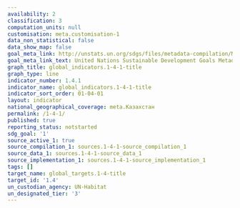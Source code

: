```yaml
---
availability: 2
classification: 3
computation_units: null
customisation: meta.customisation-1
data_non_statistical: false
data_show_map: false
goal_meta_link: http://unstats.un.org/sdgs/files/metadata-compilation/Metadata-Goal-1.pdf
goal_meta_link_text: United Nations Sustainable Development Goals Metadata (pdf 894kB)
graph_title: global_indicators.1-4-1-title
graph_type: line
indicator_number: 1.4.1
indicator_name: global_indicators.1-4-1-title
indicator_sort_order: 01-04-01
layout: indicator
national_geographical_coverage: meta.Казахстан
permalink: /1-4-1/
published: true
reporting_status: notstarted
sdg_goal: '1'
source_active_1: true
source_compilation_1: sources.1-4-1-source_compilation_1
source_data_1: sources.1-4-1-source_data_1
source_implementation_1: sources.1-4-1-source_implementation_1
tags: []
target_name: global_targets.1-4-title
target_id: '1.4'
un_custodian_agency: UN-Habitat
un_designated_tier: '3'
---
```

